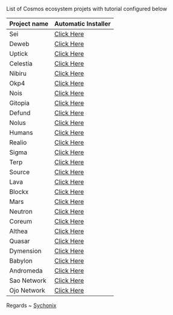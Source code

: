List of Cosmos ecosystem projets with tutorial configured below



| Project name | Automatic Installer                   |                                           
|--------------|---------------------------------------|
| Sei          | [Click Here](./sei/README.md)         |
| Deweb        | [Click Here](./deweb/README.md)       |
| Uptick       | [Click Here](./uptick/README.md)      |
| Celestia     | [Click Here](./celestia/README.md)    |
| Nibiru       | [Click Here](./nibiru/README.md)      | 
| Okp4         | [Click Here](./okp4/README.md)        |        
| Nois         | [Click Here](./nois/README.md)        |   
| Gitopia      | [Click Here](./gitopia/README.md)     |    
| Defund       | [Click Here](./defund/README.md)      |    
| Nolus        | [Click Here](./nolus/README.md)       |     
| Humans       | [Click Here](./humans/README.md)      |    
| Realio       | [Click Here](./realio/README.md)      |     
| Sigma        | [Click Here](./sge/README.md)         |   
| Terp         | [Click Here](./terp/README.md)        | 
| Source       | [Click Here](./source/README.md)      | 
| Lava         | [Click Here](./lava/README.md)        | 
| Blockx       | [Click Here](./blockx/README.md)      | 
| Mars         | [Click Here](./mars/README.md)        | 
| Neutron      | [Click Here](./neutron/README.md)     | 
| Coreum       | [Click Here](./coreum/README.md)     | 
| Althea       | [Click Here](./atlhea/README.md)        | 
| Quasar       | [Click Here](./quasar/README.md)        | 
| Dymension       | [Click Here](./dymension/README.md)        | 
| Babylon       | [Click Here](./babylon/README.md)        | 
| Andromeda       | [Click Here](./Andromeda/README.md)        | 
| Sao Network       | [Click Here](./saonetwork/README.md)        | 
| Ojo Network       | [Click Here](./ojonetwork/README.md)        |     

Regards ~ [Sychonix](https://discord.com/users/803665234799362088)

